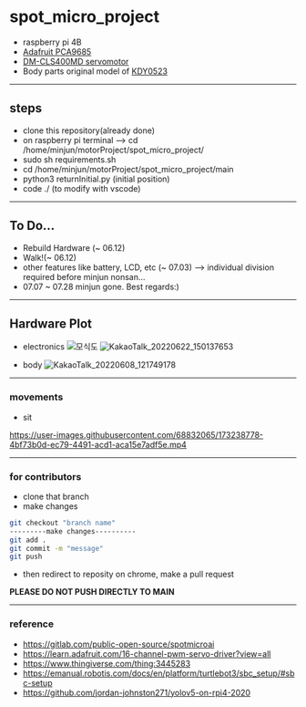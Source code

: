 # spot_micro_project
- raspberry pi 4B
- [Adafruit PCA9685](https://www.amazon.com/PCA9685/s?k=PCA9685)
- [DM-CLS400MD servomotor](https://www.devicemart.co.kr/goods/view?no=1324869)
- Body parts original model of [KDY0523](https://www.thingiverse.com/thing:3445283)
---
## steps
- clone this repository(already done)
- on raspberry pi terminal --> cd /home/minjun/motorProject/spot_micro_project/
- sudo sh requirements.sh
- cd /home/minjun/motorProject/spot_micro_project/main
- python3 returnInitial.py (initial position)
- code ./ (to modify with vscode)
---
## To Do...
- Rebuild Hardware (~ 06.12)
- Walk!(~ 06.12)
- other features like battery, LCD, etc (~ 07.03)
 --> individual division required before minjun nonsan...
- 07.07 ~ 07.28 minjun gone. Best regards:) 
---
## Hardware Plot
- electronics
![모식도](https://user-images.githubusercontent.com/68832065/172523955-014323d6-6b71-4081-909f-5676dc2463ff.jpg)
![KakaoTalk_20220622_150137653](https://user-images.githubusercontent.com/68832065/174955132-6d568d03-b8f3-4683-9bd5-18b6a60a6215.jpg)

- body
![KakaoTalk_20220608_121749178](https://user-images.githubusercontent.com/68832065/172524383-22f68d02-c0e9-4a5e-ae85-4bd4263f74de.jpg)

---
### movements
- sit

https://user-images.githubusercontent.com/68832065/173238778-4bf73b0d-ec79-4491-acd1-aca15e7adf5e.mp4

---
### for contributors
- clone that branch
- make changes

```bash
git checkout "branch name"
---------make changes----------
git add .
git commit -m "message"
git push 
```

- then redirect to reposity on chrome, make a pull request

**PLEASE DO NOT PUSH DIRECTLY TO MAIN**

---
### reference
- https://gitlab.com/public-open-source/spotmicroai
- https://learn.adafruit.com/16-channel-pwm-servo-driver?view=all
- https://www.thingiverse.com/thing:3445283
- https://emanual.robotis.com/docs/en/platform/turtlebot3/sbc_setup/#sbc-setup
- https://github.com/jordan-johnston271/yolov5-on-rpi4-2020
